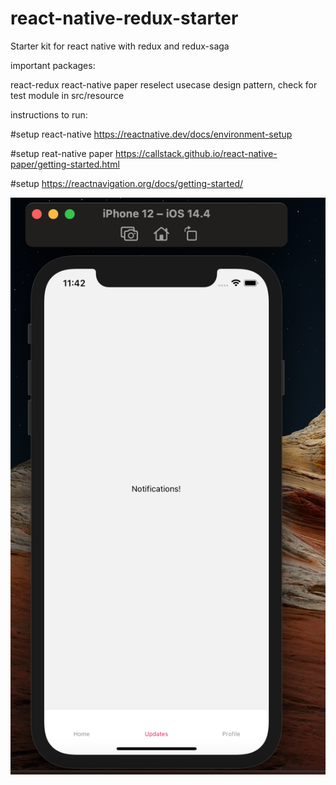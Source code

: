 # react-native-redux-starter
Starter kit for react native with redux and redux-saga

important packages:

react-redux
react-native paper
reselect
usecase design pattern, check for test module in src/resource


instructions to run:

#setup react-native
https://reactnative.dev/docs/environment-setup

#setup reat-native paper
https://callstack.github.io/react-native-paper/getting-started.html

#setup
https://reactnavigation.org/docs/getting-started/


![alt text](https://github.com/shrshk/react-native-redux-starter/blob/master/app-demo.png)
